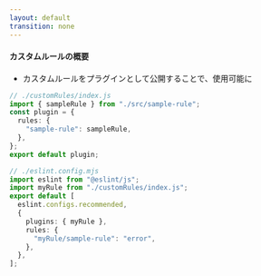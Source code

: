 ```yaml
---
layout: default
transition: none
---
```


<style scoped>
.slidev-vclick-hidden {
  display: none;
}

.small-code {
  .slidev-code {
    font-size: 0.93rem !important;
    line-height: 0rem !important;
    width: 430px !important;
  }
}
</style>

#### カスタムルールの概要

<div class="_bullet">

- カスタムルールをプラグインとして公開することで、使用可能に

</div>

<v-drag-arrow pos="359,316,114,65"/>

<div class="mt-5 flex justify-around small-code">

```ts
// ./customRules/index.js
import { sampleRule } from "./src/sample-rule";
const plugin = {
  rules: {
    "sample-rule": sampleRule,
  },
};
export default plugin;
```

<div class="mt-40">

```ts
// ./eslint.config.mjs
import eslint from "@eslint/js";
import myRule from "./customRules/index.js";
export default [
  eslint.configs.recommended,
  {
    plugins: { myRule },
    rules: {
      "myRule/sample-rule": "error",
    },
  },
];
```

</div>

</div>

<!--
また、開発したカスタムルールは、プラグインとしてプロジェクト内外に公開することで、設定ファイル(eslint.config.js)に追加できるようになります。  

ここからは、より具体的なカスタムルールを例に、もう少し掘り下げてみます。
-->
